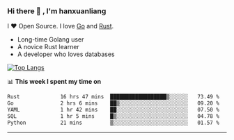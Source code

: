### Hi there 👋 , I'm hanxuanliang

<!--
**hanxuanliang/hanxuanliang** is a ✨ _special_ ✨ repository because its `README.md` (this file) appears on your GitHub profile.

Here are some ideas to get you started:

- 🔭 I’m currently working on ...
- 🌱 I’m currently learning ...
- 👯 I’m looking to collaborate on ...
- 🤔 I’m looking for help with ...
- 💬 Ask me about ...
- 📫 How to reach me: ...
- 😄 Pronouns: ...
- ⚡ Fun fact: ...
-->
I ❤ Open Source. I love [Go](https://golang.org) and [Rust](https://www.rust-lang.org/zh-CN/).

* Long-time Golang user
* A novice Rust learner
* A developer who loves databases

[![Top Langs](https://github-readme-stats.vercel.app/api?username=hanxuanliang&show_icons=true&count_private=true&line_height=40)](https://github.com/anuraghazra/github-readme-stats)

📊 **This week I spent my time on**
<!--START_SECTION:waka-->

```txt
Rust             16 hrs 47 mins  ██████████████████▒░░░░░░   73.49 %
Go               2 hrs 6 mins    ██▒░░░░░░░░░░░░░░░░░░░░░░   09.20 %
YAML             1 hr 42 mins    ██░░░░░░░░░░░░░░░░░░░░░░░   07.50 %
SQL              1 hr 5 mins     █▒░░░░░░░░░░░░░░░░░░░░░░░   04.78 %
Python           21 mins         ▒░░░░░░░░░░░░░░░░░░░░░░░░   01.57 %
```

<!--END_SECTION:waka-->

***
